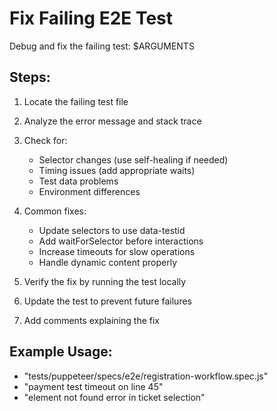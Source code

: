 # Fix Failing E2E Test

Debug and fix the failing test: $ARGUMENTS

## Steps:
1. Locate the failing test file
2. Analyze the error message and stack trace
3. Check for:
   - Selector changes (use self-healing if needed)
   - Timing issues (add appropriate waits)
   - Test data problems
   - Environment differences

4. Common fixes:
   - Update selectors to use data-testid
   - Add waitForSelector before interactions
   - Increase timeouts for slow operations
   - Handle dynamic content properly

5. Verify the fix by running the test locally
6. Update the test to prevent future failures
7. Add comments explaining the fix

## Example Usage:
- "tests/puppeteer/specs/e2e/registration-workflow.spec.js"
- "payment test timeout on line 45"
- "element not found error in ticket selection"